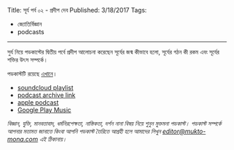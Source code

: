 Title: সূর্য পর্ব ০২ - প্রদীপ দেব
Published: 3/18/2017
Tags:
  - জ্যোতির্বিজ্ঞান
  - podcasts
---

সুর্য নিয়ে পডকাস্টের দ্বিতীয় পর্বে প্রদীপ আলোচনা করেছেন সূর্যের জন্ম কীভাবে হলো, সূর্যের গঠন কী রকম এবং সূর্যের শক্তির উৎস সম্পর্কে।

পডকাস্টটি রয়েছে [এখানে](https://drive.google.com/open?id=109uTkmWT-XiqElq5IRtUZx0kG_gHDKnR)।

- [soundcloud playlist](https://soundcloud.com/mukto-mona)
- [podcast archive link](http://web.archive.org/web/20191023151006/http://podcast.mukto-mona.com)
- [apple podcast](https://podcasts.apple.com/us/podcast/id1212085883)
- [Google Play Music](https://play.google.com/music/listen#/ps/Izc4javhi5igs66olhdfex42cxa)

_বিজ্ঞান, যুক্তি, মানবতাবাদ, ধর্মনিরপেক্ষতা, নাস্তিকতা, দর্শন নানা বিষয় নিয়ে শুনুন মুক্তমনা পডকাস্ট। পডকাস্ট সম্পর্কে আপনার মতামত জানাতে কিংবা আপনি পডকাস্ট তৈরিতে আগ্রহী হলে আমাদের লিখুন editor@mukto-mona.com এই ঠিকানায়।_